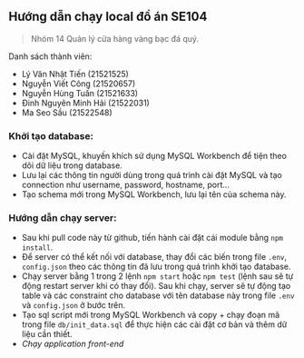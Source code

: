 ## Hướng dẫn chạy local đồ án SE104
> Nhóm 14 Quản lý cửa hàng vàng bạc đá quý.

Danh sách thành viên:
- Lý Văn Nhật Tiến (21521525)
- Nguyễn Viết Công (21520657)
- Nguyễn Hùng Tuấn (21521633)
- Đinh Nguyên Minh Hải (21522031)
- Ma Seo Sầu (21522548)

### Khởi tạo database:
- Cài đặt MySQL, khuyến khích sử dụng MySQL Workbench để tiện theo dõi dữ liệu trong database.
- Lưu lại các thông tin người dùng trong quá trình cài đặt MySQL và tạo connection như username, password, hostname, port...
- Tạo schema mới trong MySQL Workbench, lưu lại tên của schema này.

### Hướng dẫn chạy server:
- Sau khi pull code này từ github, tiến hành cài đặt cái module bằng `npm install`.
- Để server có thể kết nối với database, thay đổi các biến trong file `.env`, `config.json` theo các thông tin đã lưu trong quá trình khởi tạo đatabase.
- Chạy server bằng 1 trong 2 lệnh `npm start` hoặc `npm test` (lệnh sau sẽ tự động restart server khi có thay đổi). Sau khi chạy, server sẽ tự động tạo table và các constraint cho database với tên database này trong file `.env` và `config.json` ở bước trên.
- Tạo sql script mới trong MySQL Workbench và copy + chạy đoạn mã trong file `db/init_data.sql` để thực hiện các cài đặt cơ bản và thêm dữ liệu cần thiết.
- *Chạy application front-end*
